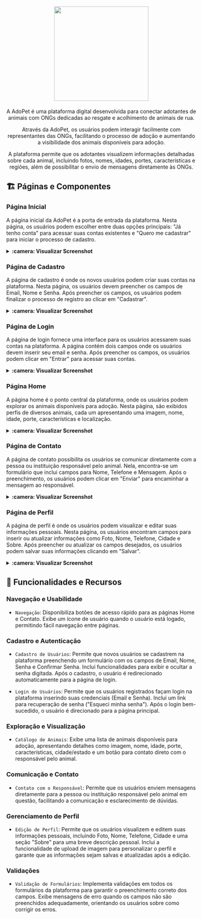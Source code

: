 <h1 align="center" id="descricao"><img width="250px" src="https://github.com/GabrielVeroneze/adopet/assets/95183901/f4d380e9-2dea-4ba4-b5d5-754191321d9d"></h1>

<p align="center">A AdoPet é uma plataforma digital desenvolvida para conectar adotantes de animais com ONGs dedicadas ao resgate e acolhimento de animais de rua.</p>

<p align="center">Através da AdoPet, os usuários podem interagir facilmente com representantes das ONGs, facilitando o processo de adoção e aumentando a visibilidade dos animais disponíveis para adoção.</p>

<p align="center">A plataforma permite que os adotantes visualizem informações detalhadas sobre cada animal, incluindo fotos, nomes, idades, portes, características e regiões, além de possibilitar o envio de mensagens diretamente às ONGs.</p>

## :building_construction: Páginas e Componentes

### Página Inicial

A página inicial da AdoPet é a porta de entrada da plataforma. Nesta página, os usuários podem escolher entre duas opções principais: "Já tenho conta" para acessar suas contas existentes e "Quero me cadastrar" para iniciar o processo de cadastro.

<details>
    <summary><b>:camera: Visualizar Screenshot</b></summary>
    <br />
    <img src="" />
</details>

### Página de Cadastro

A página de cadastro é onde os novos usuários podem criar suas contas na plataforma. Nesta página, os usuários devem preencher os campos de Email, Nome e Senha. Após preencher os campos, os usuários podem finalizar o processo de registro ao clicar em "Cadastrar".

<details>
    <summary><b>:camera: Visualizar Screenshot</b></summary>
    <br />
    <img src="" />
</details>

### Página de Login

A página de login fornece uma interface para os usuários acessarem suas contas na plataforma. A página contém dois campos onde os usuários devem inserir seu email e senha. Após preencher os campos, os usuários podem clicar em "Entrar" para acessar suas contas.

<details>
    <summary><b>:camera: Visualizar Screenshot</b></summary>
    <br />
    <img src="" />
</details>

### Página Home

A página home é o ponto central da plataforma, onde os usuários podem explorar os animais disponíveis para adoção. Nesta página, são exibidos perfis de diversos animais, cada um apresentando uma imagem, nome, idade, porte, características e localização.

<details>
    <summary><b>:camera: Visualizar Screenshot</b></summary>
    <br />
    <img src="" />
</details>

### Página de Contato

A página de contato possibilita os usuários se comunicar diretamente com a pessoa ou instituição responsável pelo animal. Nela, encontra-se um formulário que inclui campos para Nome, Telefone e Mensagem. Após o preenchimento, os usuários podem clicar em "Enviar" para encaminhar a mensagem ao responsável.

<details>
    <summary><b>:camera: Visualizar Screenshot</b></summary>
    <br />
    <img src="" />
</details>

### Página de Perfil

A página de perfil é onde os usuários podem visualizar e editar suas informações pessoais. Nesta página, os usuários encontram campos para inserir ou atualizar informações como Foto, Nome, Telefone, Cidade e Sobre. Após preencher ou atualizar os campos desejados, os usuários podem salvar suas informações clicando em "Salvar".

<details>
    <summary><b>:camera: Visualizar Screenshot</b></summary>
    <br />
    <img src="" />
</details>

## :rocket: Funcionalidades e Recursos

### Navegação e Usabilidade

-   `Navegação`: Disponibiliza botões de acesso rápido para as páginas Home e Contato. Exibe um ícone de usuário quando o usuário está logado, permitindo fácil navegação entre páginas.

### Cadastro e Autenticação

-   `Cadastro de Usuários`: Permite que novos usuários se cadastrem na plataforma preenchendo um formulário com os campos de Email, Nome, Senha e Confirmar Senha. Inclui funcionalidades para exibir e ocultar a senha digitada. Após o cadastro, o usuário é redirecionado automaticamente para a página de login.

-   `Login de Usuários`: Permite que os usuários registrados façam login na plataforma inserindo suas credenciais (Email e Senha). Inclui um link para recuperação de senha ("Esqueci minha senha"). Após o login bem-sucedido, o usuário é direcionado para a página principal.

### Exploração e Visualização

-   `Catálogo de Animais`: Exibe uma lista de animais disponíveis para adoção, apresentando detalhes como imagem, nome, idade, porte, características, cidade/estado e um botão para contato direto com o responsável pelo animal.

### Comunicação e Contato

-   `Contato com o Responsável`: Permite que os usuários enviem mensagens diretamente para a pessoa ou instituição responsável pelo animal em questão, facilitando a comunicação e esclarecimento de dúvidas.

### Gerenciamento de Perfil

-   `Edição de Perfil`: Permite que os usuários visualizem e editem suas informações pessoais, incluindo Foto, Nome, Telefone, Cidade e uma seção "Sobre" para uma breve descrição pessoal. Inclui a funcionalidade de upload de imagem para personalizar o perfil e garante que as informações sejam salvas e atualizadas após a edição.

### Validações

-   `Validação de Formulários`: Implementa validações em todos os formulários da plataforma para garantir o preenchimento correto dos campos. Exibe mensagens de erro quando os campos não são preenchidos adequadamente, orientando os usuários sobre como corrigir os erros.

